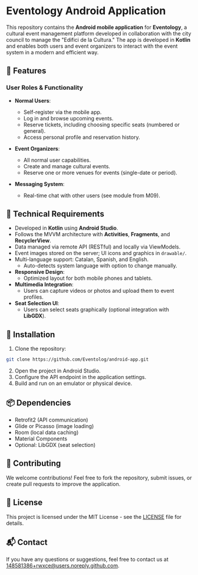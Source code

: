# Eventology Android Application

This repository contains the **Android mobile application** for **Eventology**, a cultural event management platform developed in collaboration with the city council to manage the "Edifici de la Cultura." The app is developed in **Kotlin** and enables both users and event organizers to interact with the event system in a modern and efficient way.

## 📱 Features

### **User Roles & Functionality**
- **Normal Users**:
  - Self-register via the mobile app.
  - Log in and browse upcoming events.
  - Reserve tickets, including choosing specific seats (numbered or general).
  - Access personal profile and reservation history.

- **Event Organizers**:
  - All normal user capabilities.
  - Create and manage cultural events.
  - Reserve one or more venues for events (single-date or period).

- **Messaging System**:
  - Real-time chat with other users (see module from M09).

## 🧱 Technical Requirements

- Developed in **Kotlin** using **Android Studio**.
- Follows the MVVM architecture with **Activities**, **Fragments**, and **RecyclerView**.
- Data managed via remote API (RESTful) and locally via ViewModels.
- Event images stored on the server; UI icons and graphics in `drawable/`.
- Multi-language support: Catalan, Spanish, and English.
  - Auto-detects system language with option to change manually.
- **Responsive Design**:
  - Optimized layout for both mobile phones and tablets.
- **Multimedia Integration**:
  - Users can capture videos or photos and upload them to event profiles.
- **Seat Selection UI**:
  - Users can select seats graphically (optional integration with **LibGDX**).

## 🚀 Installation

1. Clone the repository:
```bash
git clone https://github.com/Eventolog/android-app.git
```
2. Open the project in Android Studio.
3. Configure the API endpoint in the application settings.
4. Build and run on an emulator or physical device.

## 📦 Dependencies
- Retrofit2 (API communication)
- Glide or Picasso (image loading)
- Room (local data caching)
- Material Components
- Optional: LibGDX (seat selection)

## 👥 Contributing
We welcome contributions! Feel free to fork the repository, submit issues, or create pull requests to improve the application.

## 📄 License
This project is licensed under the MIT License - see the [LICENSE](LICENSE) file for details.

## 📬 Contact
If you have any questions or suggestions, feel free to contact us at 148581386+rwxce@users.noreply.github.com.
